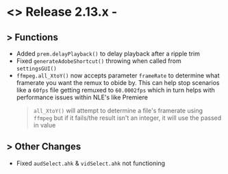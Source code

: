 # <> Release 2.13.x - 

## > Functions
- Added `prem.delayPlayback()` to delay playback after a ripple trim
- Fixed `generateAdobeShortcut()` throwing when called from `settingsGUI()`
- `ffmpeg.all_XtoY()` now accepts parameter `frameRate` to determine what framerate you want the remux to obide by. This can help stop scenarios like a `60fps` file getting remuxed to `60.0002fps` which in turn helps with performance issues within NLE's like Premiere
    > `all_XtoY()` will attempt to determine a file's framerate using `ffmpeg` but if it fails/the result isn't an integer, it will use the passed in value

## > Other Changes
- Fixed `audSelect.ahk` & `vidSelect.ahk` not functioning